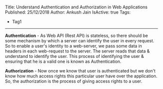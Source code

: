 Title: Understand Authentication and Authorization in Web Applications
Published: 25/12/2018
Author: Ankush Jain
IsActive: true
Tags:
  - Tag1
---
**Authentication** - As Web API (Rest API) is stateless, so there should be some mechanism by which a server can identify the user in every request. So to enable a user's identity to a web-server, we pass some data in headers in each web-request to the server. The server reads that data & understand to identify the user. This process of identifying the user & ensuring that he is a valid one is known as Authentication. 

**Authorization** - Now once we know that user is authenticated but we don't know how much access rights this particular user have over the application. So, the authorization is the process of giving access rights to a user. 

                
